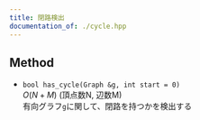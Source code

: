 ```yaml
---
title: 閉路検出
documentation_of: ./cycle.hpp
---
```


## Method

- `bool has_cycle(Graph &g, int start = 0)`  
  $O(N+M)$ (頂点数N, 辺数M)  
  有向グラフ`g`に関して、閉路を持つかを検出する  

